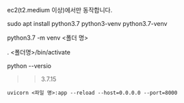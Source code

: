 ec2(t2.medium 이상)에서만 동작합니다. 

sudo apt install python3.7 python3-venv python3.7-venv

python3.7 -m venv <폴더 명>

. <폴더명>/bin/activate

python --versio 
>> 3.7.15

```
uvicorn <파일 명>:app --reload --host=0.0.0.0 --port=8000
```
